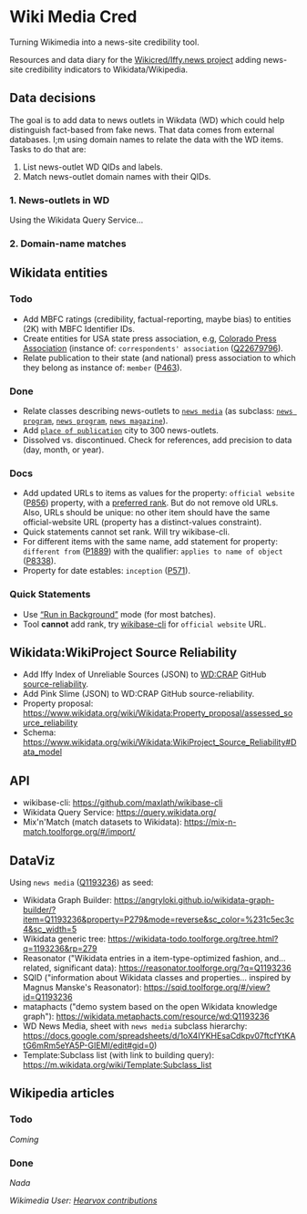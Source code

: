 # Wiki Media Cred
Turning Wikimedia into a news-site credibility tool.

Resources and data diary for the <a href="https://misinfocon.com/turning-wikimedia-into-a-news-site-credibility-tool-422dbf28fdec">Wikicred/Iffy.news project</a> adding news-site credibility indicators to Wikidata/Wikipedia.

## Data decisions
The goal is to add data to news outlets in Wikdata (WD) which could help distinguish fact-based from fake news. That data comes from external databases. I;m using domain names to relate the data with the WD items. Tasks to do that are:
1. List news-outlet WD QIDs and labels.
1. Match news-outlet domain names with their QIDs.

### 1. News-outlets in WD
Using the Wikidata Query Service…

### 2. Domain-name matches

## Wikidata entities

### Todo
* Add MBFC ratings (credibility, factual-reporting, maybe bias) to entities (2K) with MBFC Identifier IDs.
* Create entities for USA state press association, e.g, [Colorado Press Association](https://www.wikidata.org/wiki/Q5148862) (instance of: `correspondents' association` (<a href="https://www.wikidata.org/wiki/Q22679796">Q22679796</a>).
* Relate publication to their state (and national) press association to which they belong as instance of: `member` ([P463](https://www.wikidata.org/wiki/Property:P463)).

### Done
* Relate classes describing news-outlets to [`news media`](https://www.wikidata.org/wiki/Q1193236) (as subclass: [`news program`](https://www.wikidata.org/wiki/Q1358344), [`news program`](https://www.wikidata.org/wiki/Q1358344),  [`news magazine`](https://www.wikidata.org/wiki/Q1684600)).
* Add [`place of publication`](https://www.wikidata.org/wiki/Property:P291) city to 300 news-outlets.
* Dissolved vs. discontinued. Check for references, add precision to data (day, month, or year).

### Docs
* Add updated URLs to items as values for the property: `official website` ([P856](https://www.wikidata.org/wiki/Property:P856)) property, with a [preferred rank](https://www.wikidata.org/wiki/Help:Ranking#Preferred_rank). But do not remove old URLs. Also, URLs should be unique: no other item should have the same official-website URL (property has a distinct-values constraint).
* Quick statements cannot set rank. Will try wikibase-cli.
* For different items with the same name, add statement for property: `different from` ([P1889](https://www.wikidata.org/wiki/Property:P18890)) with the qualifier: `applies to name of object` ([P8338](https://www.wikidata.org/wiki/Property:P8338)).
* Property for date estables: `inception` ([P571](https://www.wikidata.org/wiki/Property:P571)).

### Quick Statements
* Use [“Run in Background”](https://www.wikidata.org/wiki/Help:QuickStatements#Using_QuickStatements_version_2_in_batch_mode) mode (for most batches).
* Tool **cannot** add rank, try [wikibase-cli](https://github.com/maxlath/wikibase-cli) for `official website` URL.

## Wikidata:WikiProject Source Reliability
* Add Iffy Index of Unreliable Sources (JSON) to [WD:CRAP](https://www.wikidata.org/wiki/Wikidata:WikiProject_Source_Reliability) GitHub [source-reliability](https://github.com/the-interlace/source-reliability).
* Add Pink Slime (JSON) to WD:CRAP GitHub source-reliability.
* Property proposal: https://www.wikidata.org/wiki/Wikidata:Property_proposal/assessed_source_reliability 
* Schema: https://www.wikidata.org/wiki/Wikidata:WikiProject_Source_Reliability#Data_model

## API
* wikibase-cli: https://github.com/maxlath/wikibase-cli
* Wikidata Query Service: https://query.wikidata.org/
* Mix'n'Match (match datasets to Wikidata): https://mix-n-match.toolforge.org/#/import/

## DataViz
Using `news media` ([Q1193236](https://www.wikidata.org/wiki/Q1193236)) as seed:
* Wikidata Graph Builder: https://angryloki.github.io/wikidata-graph-builder/?item=Q1193236&property=P279&mode=reverse&sc_color=%231c5ec3c4&sc_width=5
* Wikidata generic tree: https://wikidata-todo.toolforge.org/tree.html?q=1193236&rp=279
* Reasonator ("Wikidata entries in a item-type-optimized fashion, and… related, significant data): https://reasonator.toolforge.org/?q=Q1193236
* SQID ("information about Wikidata classes and properties…  inspired by Magnus Manske's Reasonator): https://sqid.toolforge.org/#/view?id=Q1193236
* mataphacts ("demo system based on the open Wikidata knowledge graph"): https://wikidata.metaphacts.com/resource/wd:Q1193236
* WD News Media, sheet with `news media` subclass hierarchy: https://docs.google.com/spreadsheets/d/1oX4IYKHEsaCdkpv07ftcfYtKAtG6mRm5eYA5P-GIEMI/edit#gid=0)
* Template:Subclass list (with link to building query): https://m.wikidata.org/wiki/Template:Subclass_list

## Wikipedia articles
### Todo
*Coming*

### Done
*Nada*

*Wikimedia User: <a href="https://www.wikidata.org/wiki/Special:Contributions/Hearvox">Hearvox contributions</a>*
